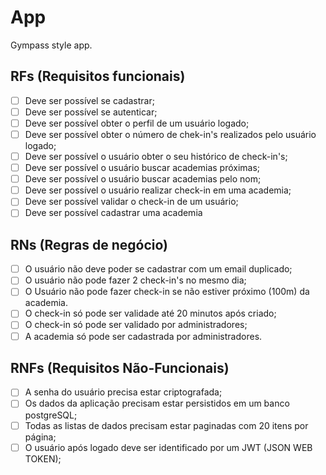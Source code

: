 # App

Gympass style app.

## RFs (Requisitos funcionais)

- [ ] Deve ser possível se cadastrar;
- [ ] Deve ser possível se autenticar;
- [ ] Deve ser possível obter o perfil de um usuário logado;
- [ ] Deve ser possível obter o número de chek-in's realizados pelo usuário logado;
- [ ] Deve ser possível o usuário obter o seu histórico de check-in's;
- [ ] Deve ser possível o usuário buscar academias próximas;
- [ ] Deve ser possível o usuário buscar academias pelo nom;
- [ ] Deve ser possível o usuário realizar check-in em uma academia;
- [ ] Deve ser possível validar o check-in de um usuário;
- [ ] Deve ser possível cadastrar uma academia

## RNs (Regras de negócio)

- [ ] O usuário não deve poder se cadastrar com um email duplicado;
- [ ] O usuário não pode fazer 2 check-in's no mesmo dia;
- [ ] O Usuário não pode fazer check-in se não estiver próximo (100m) da academia.
- [ ] O check-in só pode ser validade até 20 minutos após criado;
- [ ] O check-in só pode ser validado por administradores;
- [ ] A academia só pode ser cadastrada por administradores.

## RNFs (Requisitos Não-Funcionais)

- [ ] A senha do usuário precisa estar criptografada;
- [ ] Os dados da aplicação precisam estar persistidos em um banco postgreSQL;
- [ ] Todas as listas de dados precisam estar paginadas com 20 itens por página;
- [ ] O usuário após logado deve ser identificado por um JWT (JSON WEB TOKEN);
